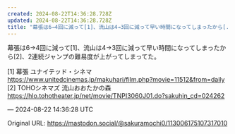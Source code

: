 ```yaml
---
created: 2024-08-22T14:36:28.728Z
updated: 2024-08-22T14:36:28.728Z
title: "幕張は6→4回に減って[1]、流山は4→3回に減って早い時間になってしまったから[...]"
---
```


<p>幕張は6→4回に減って[1]、流山は4→3回に減って早い時間になってしまったから[2]、2連続ジャンプの難易度が上がってしまってた。</p><p>[1] 幕張 ユナイテッド・シネマ <br /><a href="https://www.unitedcinemas.jp/makuhari/film.php?movie=11512&amp;from=daily" target="_blank" rel="nofollow noopener" translate="no"><span class="invisible">https://www.</span><span class="ellipsis">unitedcinemas.jp/makuhari/film</span><span class="invisible">.php?movie=11512&amp;from=daily</span></a><br />[2] TOHOシネマズ 流山おおたかの森<br /><a href="https://hlo.tohotheater.jp/net/movie/TNPI3060J01.do?sakuhin_cd=024262" target="_blank" rel="nofollow noopener" translate="no"><span class="invisible">https://</span><span class="ellipsis">hlo.tohotheater.jp/net/movie/T</span><span class="invisible">NPI3060J01.do?sakuhin_cd=024262</span></a></p>

&mdash; 2024-08-22 14:36:28 UTC

Original URL: https://mastodon.social/@sakuramochi0/113006175107317010
